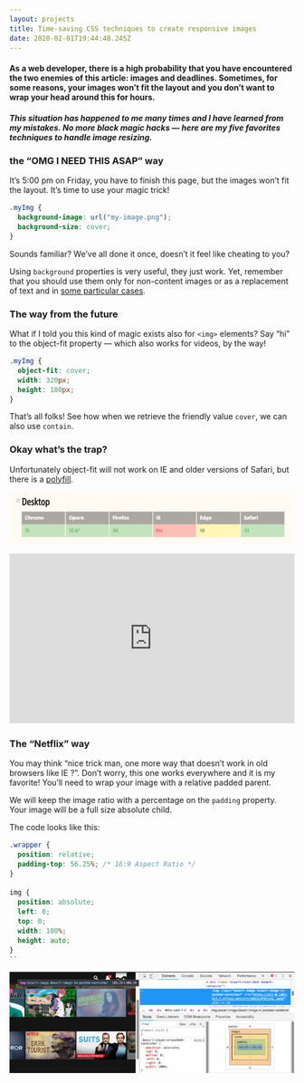 ```yaml
---
layout: projects
title: Time-saving CSS techniques to create responsive images
date: 2020-02-01T19:44:48.245Z
---
```

#### As a web developer, there is a high probability that you have encountered the two enemies of this article: images and deadlines. Sometimes, for some reasons, your images won’t fit the layout and you don’t want to wrap your head around this for hours.

##### This situation has happened to me many times and I have learned from my mistakes. No more black magic hacks — here are my five favorites techniques to handle image resizing.

### the “OMG I NEED THIS ASAP” way

It’s 5:00 pm on Friday, you have to finish this page, but the images won’t fit the layout. It’s time to use your magic trick!

```css
.myImg {
  background-image: url("my-image.png");
  background-size: cover;
}
```

Sounds familiar? We’ve all done it once, doesn’t it feel like cheating to you?

Using `background` properties is very useful, they just work. Yet, remember that you should use them only for non-content images or as a replacement of text and in [some particular cases](https://stackoverflow.com/a/1469139).

### The way from the future

What if I told you this kind of magic exists also for `<img>` elements? Say “hi” to the object-fit property — which also works for videos, by the way!

```css
.myImg {
  object-fit: cover;
  width: 320px;
  height: 180px;
}
```

That’s all folks! See how when we retrieve the friendly value `cover`, we can also use `contain`.

### Okay what’s the trap?

Unfortunately object-fit will not work on IE and older versions of Safari, but there is a [polyfill](https://github.com/fregante/object-fit-images).

![](/api/medias/1_d0wZwFpXGiAYH9_NrJCroA.png "https://github.com/fregante/object-fit-images")

<iframe id="cp_embed_VBQJYg" src="https://codepen.io/adri_zag/embed/preview/VBQJYg?height=300&amp;slug-hash=VBQJYg&amp;default-tabs=html,result&amp;host=https://codepen.io" title="Responsive images #2" scrolling="no" frameborder="0" height="300" allowtransparency="true" class="cp_embed_iframe" style="width: 100%; overflow: hidden;"></iframe>

### The “Netflix” way

You may think “nice trick man, one more way that doesn’t work in old browsers like IE ?”. Don’t worry, this one works everywhere and it is my favorite! You’ll need to wrap your image with a relative padded parent.

We will keep the image ratio with a percentage on the `padding` property. Your image will be a full size absolute child.

The code looks like this:

```css
.wrapper {
  position: relative;
  padding-top: 56.25%; /* 16:9 Aspect Ratio */
}

img {
  position: absolute;
  left: 0;
  top: 0;
  width: 100%;
  height: auto;
}
``
```

![](/api/medias/1_rTrhAIVolZR2oQh2ou1jXg.png "Take a look at the class names !")
